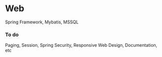 # Web

Spring Framework, Mybatis, MSSQL

### To do

Paging, Session, Spring Security, Responsive Web Design, Documentation, etc
